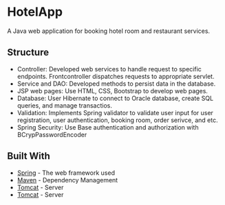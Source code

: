 # HotelApp
A Java web application for booking hotel room and restaurant services. 

## Structure
* Controller: Developed web services to handle request to specific endpoints. Frontcontroller dispatches requests to appropriate servlet.
* Service and DAO: Developed methods to persist data in the database.  
* JSP web pages: Use HTML, CSS, Bootstrap to develop web pages.
* Database: User Hibernate to connect to Oracle database, create SQL queries, and manage transactios. 
* Validation: Implements Spring validator to validate user input for user registration, user authentication, booking room, order serivce, and etc. 
* Spring Security: Use Base authentication and authorization with BCrypPasswordEncoder

## Built With

* [Spring](https://spring.io) - The web framework used
* [Maven](https://maven.apache.org/) - Dependency Management
* [Tomcat](http://tomcat.apache.org) - Server 
* [Tomcat](http://tomcat.apache.org) - Server 


